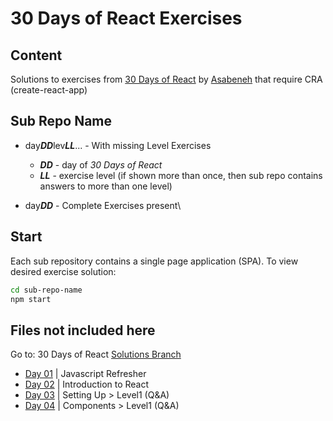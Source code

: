 # 30 Days of React Exercises

## Content
Solutions to exercises from [30 Days of React](https://github.com/Asabeneh/30-Days-Of-React) by [Asabeneh](https://github.com/Asabeneh) that require CRA (create-react-app)

## Sub Repo Name
* day***DD***lev***LL***... - With missing Level Exercises
  * ***DD*** - day of *30 Days of React*
  * ***LL*** - exercise level (if shown more than once, then sub repo contains answers to more than one level)

* day***DD*** - Complete Exercises present\

## Start
Each sub repository contains a single page application (SPA). To view desired exercise solution:
```bash
cd sub-repo-name
npm start
```

## Files not included here
Go to: 30 Days of React [Solutions Branch](https://github.com/idesmar/30-Days-Of-React/tree/exercise-solutions/solutions)
* [Day 01](https://github.com/idesmar/30-Days-Of-React/tree/exercise-solutions/solutions/day-01) | Javascript Refresher
* [Day 02](https://github.com/idesmar/30-Days-Of-React/blob/exercise-solutions/solutions/day-02/exercise/answers.js) | Introduction to React
* [Day 03](https://github.com/idesmar/30-Days-Of-React/blob/exercise-solutions/solutions/day-03/level1.js) | Setting Up > Level1 (Q&A)
* [Day 04](https://github.com/idesmar/30-Days-Of-React/blob/exercise-solutions/solutions/day-04/level1.js) | Components > Level1 (Q&A)
